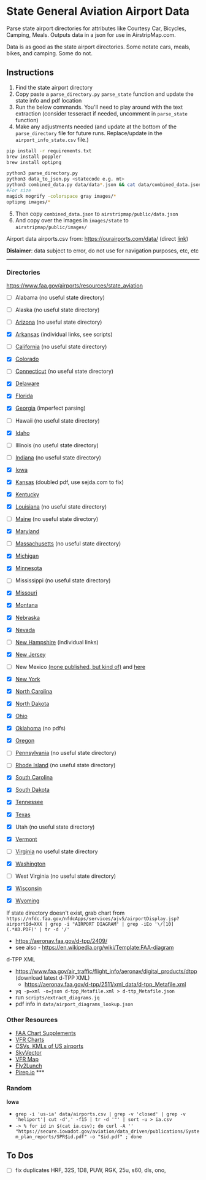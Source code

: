 # State General Aviation Airport Data

Parse state airport directories for attributes like Courtesy Car, Bicycles, Camping, Meals. Outputs data in a json for use in AirstripMap.com.

Data is as good as the state airport directories. Some notate cars, meals, bikes, and camping. Some do not.

## Instructions

1. Find the state airport directory
2. Copy paste a `parse_directory.py` `parse_state` function and update the state info and pdf location
3. Run the below commands. You'll need to play around with the text extraction (consider tesseract if needed, uncomment in `parse_state` function)
4. Make any adjustments needed (and update at the bottom of the `parse_directory` file for future runs. Replace/update in the `airport_info_state.csv` file.)

```sh
pip install -r requirements.txt
brew install poppler
brew install optipng

python3 parse_directory.py
python3 data_to_json.py <statecode e.g. mt>
python3 combined_data.py data/data*.json && cat data/combined_data.json | pbcopy
#For size
magick mogrify -colorspace gray images/*
optipng images/*
```

5. Then copy `combined_data.json` to `airstripmap/public/data.json`
6. And copy over the images in `images/state` to `airstripmap/public/images/`

Airport data airports.csv from: https://ourairports.com/data/ (direct [link](https://davidmegginson.github.io/ourairports-data/airports.csv))

**Dislaimer**: data subject to error, do not use for navigation purposes, etc, etc

----
### Directories

https://www.faa.gov/airports/resources/state_aviation


- [ ] Alabama (no useful state directory)
- [ ] Alaska (no useful state directory)
- [ ] [Arizona](https://azdot.gov/planning/airport-development/airports) (no useful state directory)
- [x] [Arkansas](https://fly.arkansas.gov/airport-info.html) (individual links, see scripts)
- [ ] [California](https://dot.ca.gov/programs/transportation-planning/division-of-transportation-planning/aeronautics) (no useful state directory)
- [x] [Colorado](https://www.codot.gov/programs/aeronautics/Periodicals/colorado-airport-directory)
- [ ] [Connecticut](https://ctairports.org/airports/)  (no useful state directory)
- [x] [Delaware](https://deldot.gov/Programs/airports/pdfs/de_airport_directory_2009_2010.pdf)
- [x] [Florida](https://fdotwww.blob.core.windows.net/sitefinity/docs/default-source/topics/2019_directory.pdf)
- [x] [Georgia](https://www.dot.ga.gov/InvestSmart/Aviation/AirportAid/AirportDirectory.pdf) (imperfect parsing)
- [ ] Hawaii (no useful state directory)
- [x] [Idaho](https://itd.idaho.gov/aero/)
- [ ] Illinois (no useful state directory)
- [ ] [Indiana](https://www.in.gov/indot/multimodal/aviation/indana-public-use-airports/) (no useful state directory)
- [x] [Iowa](https://iowadot.gov/aviation/airport-information)
- [x] [Kansas](https://www.ksdot.gov/Assets/wwwksdotorg/bureaus/divAviation/pdf/AirportDir.pdf) (doubled pdf, use sejda.com to fix)
- [x] [Kentucky](https://transportation.ky.gov/aviation/documents/airport-directory.pdf)
- [x] [Louisiana](https://wwwapps.dotd.la.gov/multimodal/aviation/airportdirectory.aspx) (no useful state directory)
- [ ] [Maine](https://www.maine.gov/mdot/aviation/) (no useful state directory)
- [x] [Maryland](https://marylandregionalaviation.aero/publications/)
- [ ] [Massachusetts](https://www.mass.gov/public-use-airports/locations) (no useful state directory)
- [x] [Michigan](https://www.michigan.gov/mdot/travel/mobility/aeronautics/airports)
- [x] [Minnesota](https://www.dot.state.mn.us/aero/airportdirectory/index.html)
- [ ] Mississippi  (no useful state directory)
- [x] [Missouri](https://www.modot.org/aviation-publications)
- [x] [Montana](https://www.mdt.mt.gov/aviation/airports.aspx)
- [x] [Nebraska](https://govdocs.nebraska.gov/epubs/A4000/D001.html)
- [x] [Nevada](https://www.dot.nv.gov/mobility/aviation/airport-directory)
- [ ] [New Hampshire](https://www.dot.nh.gov/about-nh-dot/divisions-bureaus-districts/aeronautics/airport-directory) (individual links)
- [x] [New Jersey](https://www.nj.gov/transportation/freight/aviation/documents/NJDOTAirportDirectory.pdf)
- [ ] New Mexico [(none published, but kind of)](https://realfilef260a66b364d453e91ff9b3fedd494dc.s3.amazonaws.com/03b30a00-9999-46c6-92b6-8719de594652?AWSAccessKeyId=AKIAJBKPT2UF7EZ6B7YA&Expires=1721493497&Signature=z8VM%2Fhcyv2q1t3UQ4tQOce%2Bf8ak%3D&response-content-disposition=inline%3B%20filename%3D%22New%20Mexico%20Aviation%202022%20Technical%20Report.pdf%22&response-content-type=application%2Fpdf) and [here](https://idea.appliedpavement.com/hosting/newmexico/#path=2)
- [x] [New York](hhttps://www.dot.ny.gov/divisions/operating/opdm/aviation/repository/air_dir2)
- [x] [North Carolina](https://www.ncdot.gov/divisions/aviation/Documents/nc-airport-guide.pdf)
- [x] [North Dakota](https://aero.nd.gov/publications/)
- [x] [Ohio](https://www.transportation.ohio.gov/programs/aviation/airports/airport-directory)
- [x] [Oklahoma](https://oklahoma.gov/aerospace/airports/find-an-airport.html) (no pdfs)
- [x] [Oregon](https://www.oregon.gov/aviation/Pages/Reports.aspx)
- [ ] [Pennsylvania](https://www.penndot.pa.gov/TravelInPA/airports-pa/Pages/default.aspx)  (no useful state directory)
- [ ] [Rhode Island](https://flyri.com/riac/our-airports/) (no useful state directory)
- [x] [South Carolina](https://aeronautics.sc.gov/sites/default/files/2024-02/SC%20Aeronautics%20Pilots%20Book%202024%20%20PROOF3%20%281%29.pdf)
- [x] [South Dakota](https://dot.sd.gov/transportation/aviation/airport-information)
- [x] [Tennessee](https://www.tdot.tn.gov/PublicDocuments/aeronautics/Airport-directory.pdf)
- [x] [Texas](https://ftp.dot.state.tx.us/pub/txdot-info/avn/airport-directory-list.pdf)
- [x] Utah (no useful state directory)
- [x] [Vermont](https://vtrans.vermont.gov/sites/aot/files/aviation/VASP_FINAL_2021-08-18.pdf)
- [ ] [Virginia](https://doav.virginia.gov/airport-directory/) no useful state directory
- [x] [Washington](https://wsdot.wa.gov/engineering-standards/all-manuals-and-standards/manuals/airport-guide)
- [ ] West Virginia (no useful state directory)
- [x] [Wisconsin](https://wisconsindot.gov/Pages/travel/air/airport-info/arptdir-city.aspx)
- [x] [Wyoming](https://www.dot.state.wy.us/home/aeronautics.html)


If state directory doesn't exist, grab chart from `https://nfdc.faa.gov/nfdcApps/services/ajv5/airportDisplay.jsp?airportId=XXX | grep -i "AIRPORT DIAGRAM" | grep -iEo '\/[10](.*AD.PDF)' | tr -d '/'`
  - https://aeronav.faa.gov/d-tpp/2409/
  - see also - https://en.wikipedia.org/wiki/Template:FAA-diagram

d-TPP XML
  - https://www.faa.gov/air_traffic/flight_info/aeronav/digital_products/dtpp (download latest d-TPP XML)
    - https://aeronav.faa.gov/d-tpp/2511/xml_data/d-tpp_Metafile.xml
  - `yq -p=xml -o=json d-tpp_Metafile.xml > d-ttp_Metafile.json`
  - run `scripts/extract_diagrams.jq`
  - pdf info in `data/airport_diagrams_lookup.json`

### Other Resources
- [FAA Chart Supplements](https://www.faa.gov/air_traffic/flight_info/aeronav/digital_products/dafd/)
- [VFR Charts](https://www.faa.gov/air_traffic/flight_info/aeronav/digital_products/vfr/)
- [CSVs, KMLs of US airports](https://hub.arcgis.com/documents/f74df2ed82ba4440a2059e8dc2ec9a5d/explore)
- [SkyVector](https://skyvector.com/)
- [VFR Map](https://vfrmap.com/)
- [Fly2Lunch](http://www.fly2lunch.com/index.php)
- [Pirep.io](https://pirep.io/) ***

### Random

**Iowa**

- `grep -i 'us-ia' data/airports.csv | grep -v 'closed' | grep -v 'heliport'| cut -d',' -f15 | tr -d '"' | sort -u > ia.csv `
- `-> % for id in $(cat ia.csv); do curl -A '' "https://secure.iowadot.gov/aviation/data_driven/publications/System_plan_reports/SPR$id.pdf" -o "$id.pdf" ; done`


## To Dos
- [ ] fix duplicates HRF, 32S, 1D8, PUW, RGK, 25u, s60, dls, ono, 
